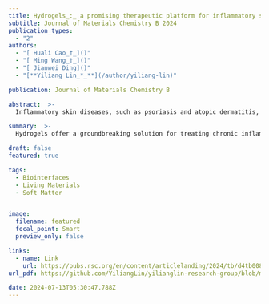 ```yaml
---
title: Hydrogels_:_ a promising therapeutic platform for inflammatory skin diseases treatment (Invited Review)
subtitle: Journal of Materials Chemistry B 2024
publication_types:
  - "2"
authors:
  - "[ Huali Cao_†_]()"
  - "[ Ming Wang_†_]()"
  - "[ Jianwei Ding]()"
  - "[**Yiliang Lin_*_**](/author/yiliang-lin)"

publication: Journal of Materials Chemistry B

abstract:  >-
  Inflammatory skin diseases, such as psoriasis and atopic dermatitis, pose significant health challenges due to their long-lasting nature, potential for serious complications, and significant health risks, which requires treatments that are both effective and exhibit minimal side effects. Hydrogels offer an innovative solution due to their biocompatibility, tunability, controlled drug delivery capabilities, enhanced treatment adherence and minimized side effects risk. This review explores the mechanisms that guide the design of hydrogel therapeutic platforms from multiple perspectives, focusing on the components of hydrogels, their adjustable physical and chemical properties, and their interactions with cells and drugs to underscore their clinical potential. We also examine various therapeutic agents for psoriasis and atopic dermatitis that can be integrated into hydrogels, including traditional drugs, novel compounds targeting oxidative stress, small molecule drugs, biologics, and emerging therapies, offering insights into their mechanisms and advantages. Additionally, we review clinical trial data to evaluate the effectiveness and safety of hydrogel-based treatments in managing psoriasis and atopic dermatitis under complex disease conditions. Lastly, we discuss the current challenges and future opportunities for hydrogel therapeutics in treating psoriasis and atopic dermatitis, such as improving skin barrier penetration and developing multifunctional hydrogels, and highlight emerging opportunities to enhance long-term safety and stability.

summary:  >-
  Hydrogels offer a groundbreaking solution for treating chronic inflammatory skin diseases like psoriasis and atopic dermatitis by enhancing drug delivery and minimizing side effects. This review delves into hydrogel design, drug integration, and clinical trial data, highlighting their potential and future opportunities in improving treatment efficacy and safety.

draft: false
featured: true

tags:
  - Biointerfaces
  - Living Materials
  - Soft Matter


image:
  filename: featured
  focal_point: Smart
  preview_only: false

links:
  - name: Link
    url: https://pubs.rsc.org/en/content/articlelanding/2024/tb/d4tb00887a
url_pdf: https://github.com/YiliangLin/yilianglin-research-group/blob/main/assets/media/Cao%20et%20al.%20-%202024%20-%20Hydrogels%20a%20promising%20therapeutic%20platform%20for%20inflammatory%20skin%20diseases%20treatment.pdf?raw=true

date: 2024-07-13T05:30:47.788Z
---
```

